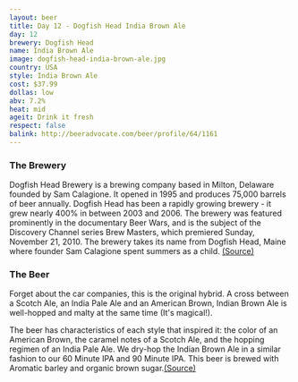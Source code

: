 ```yaml
---
layout: beer
title: Day 12 - Dogfish Head India Brown Ale
day: 12
brewery: Dogfish Head
name: India Brown Ale
image: dogfish-head-india-brown-ale.jpg
country: USA
style: India Brown Ale
cost: $37.99
dollas: low
abv: 7.2%
heat: mid
ageit: Drink it fresh
respect: false
balink: http://beeradvocate.com/beer/profile/64/1161
---
```


### The Brewery

Dogfish Head Brewery is a brewing company based in Milton, Delaware founded by Sam Calagione. It opened in 1995 and produces 75,000 barrels of beer annually. Dogfish Head has been a rapidly growing brewery - it grew nearly 400% in between 2003 and 2006. The brewery was featured prominently in the documentary Beer Wars, and is the subject of the Discovery Channel series Brew Masters, which premiered Sunday, November 21, 2010. The brewery takes its name from Dogfish Head, Maine where founder Sam Calagione spent summers as a child. [(Source)](http://en.wikipedia.org/wiki/Dogfish_Head_Brewery)

### The Beer

Forget about the car companies, this is the original hybrid. A cross between a Scotch Ale, an India Pale Ale and an American Brown, Indian Brown Ale is well-hopped and malty at the same time (It's magical!).

The beer has characteristics of each style that inspired it: the color of an American Brown, the caramel notes of a Scotch Ale, and the hopping regimen of an India Pale Ale. We dry-hop the Indian Brown Ale in a similar fashion to our 60 Minute IPA and 90 Minute IPA. This beer is brewed with Aromatic barley and organic brown sugar.[(Source)](http://www.dogfish.com/brews-spirits/the-brews/year-round-brews/indian-brown-ale.htm)